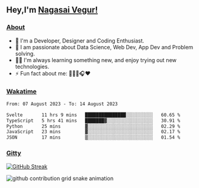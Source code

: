 ## Hey,I'm [Nagasai Vegur!](https://nsvegur.vercel.app/)

### [About](https://nsvegur.me/)

- 🔭 I'm a Developer, Designer and Coding Enthusiast.
- 🎲 I am passionate about Data Science, Web Dev, App Dev and Problem solving. 
- 👨‍💻 I'm always learning something new, and enjoy trying out new technologies.
- ⚡ Fun fact about me: 👨🏻‍💻🎧♥️

### [Wakatime](https://wakatime.com/@NSVegur)

<!--START_SECTION:waka-->

```txt
From: 07 August 2023 - To: 14 August 2023

Svelte       11 hrs 9 mins   ███████████████░░░░░░░░░░   60.65 %
TypeScript   5 hrs 41 mins   ███████▓░░░░░░░░░░░░░░░░░   30.91 %
Python       25 mins         ▓░░░░░░░░░░░░░░░░░░░░░░░░   02.29 %
JavaScript   23 mins         ▓░░░░░░░░░░░░░░░░░░░░░░░░   02.17 %
JSON         17 mins         ▒░░░░░░░░░░░░░░░░░░░░░░░░   01.54 %
```

<!--END_SECTION:waka-->

### [Gitty](https://github.com/NSVEGUR?tab=repositories)

[![GitHub Streak](https://github-readme-streak-stats.herokuapp.com?user=NSVEGUR&theme=dark&hide_border=true&date_format=M%20j%5B%2C%20Y%5D&ring=57A6FF&fire=57A6FF&currStreakLabel=57A6FF&background=0F1017)]('https://github.com/NSVEGUR')

![github contribution grid snake animation](https://raw.githubusercontent.com/NSVEGUR/NSVEGUR/output/github-contribution-grid-snake.svg)
